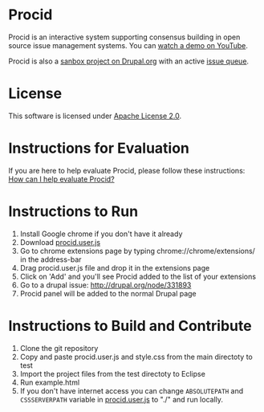 Procid
======

Procid is an interactive system supporting consensus building in open source issue management systems.
You can [watch a demo on YouTube](https://www.youtube.com/watch?v=a_kHWOjXEtQ&cc_load_policy=1).

Procid is also a [sanbox project on Drupal.org](https://drupal.org/sandbox/rzilouc2/2032763) with an active [issue queue](https://drupal.org/project/issues/2032763?status=All&categories=All).

License
=======

This software is licensed under [Apache License 2.0](http://www.apache.org/licenses/LICENSE-2.0.html).

Instructions for Evaluation
===========================
If you are here to help evaluate Procid, please follow these instructions: [How can I help evaluate Procid?](https://github.com/albaloo/procid-client/blob/master/EvaluatingProcid.md)

Instructions to Run
===================

1. Install Google chrome if you don't have it already
1. Download [procid.user.js](https://github.com/albaloo/procid-client/raw/master/procid.user.js)
1. Go to chrome extensions page by typing chrome://chrome/extensions/ in the address-bar
1. Drag procid.user.js file and drop it in the extensions page
1. Click on 'Add' and you'll see Procid added to the list of your extensions
1. Go to a drupal issue: http://drupal.org/node/331893
1. Procid panel will be added to the normal Drupal page

Instructions to Build and Contribute
====================================

1. Clone the git repository
1. Copy and paste procid.user.js and style.css from the main directoty to test
1. Import the project files from the test directoty to Eclipse
1. Run example.html
1. If you don't have internet access you can change `ABSOLUTEPATH` and `CSSSERVERPATH` variable in [procid.user.js](https://github.com/albaloo/procid-client/raw/master/procid.user.js) to "./" and run locally.
